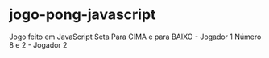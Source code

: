 # jogo-pong-javascript
Jogo feito em JavaScript
Seta Para CIMA e para BAIXO - Jogador 1
Número 8 e 2 - Jogador 2
